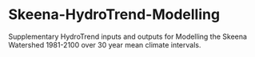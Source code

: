 # Skeena-HydroTrend-Modelling
Supplementary HydroTrend inputs and outputs for Modelling the Skeena Watershed 1981-2100 over 30 year mean climate intervals. 

